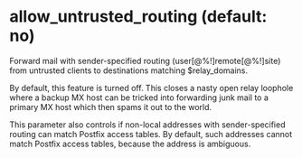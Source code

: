 # allow_untrusted_routing (default: no)

Forward mail with sender-specified routing (user[@%!]remote[@%!]site)
from untrusted clients to destinations matching $relay\_domains.




By default, this feature is turned off. This closes a nasty open
relay loophole where a backup MX host can be tricked into forwarding
junk mail to a primary MX host which then spams it out to the world.




This parameter also controls if non-local addresses with sender-specified
routing can match Postfix access tables. By default, such addresses
cannot match Postfix access tables, because the address is ambiguous.



